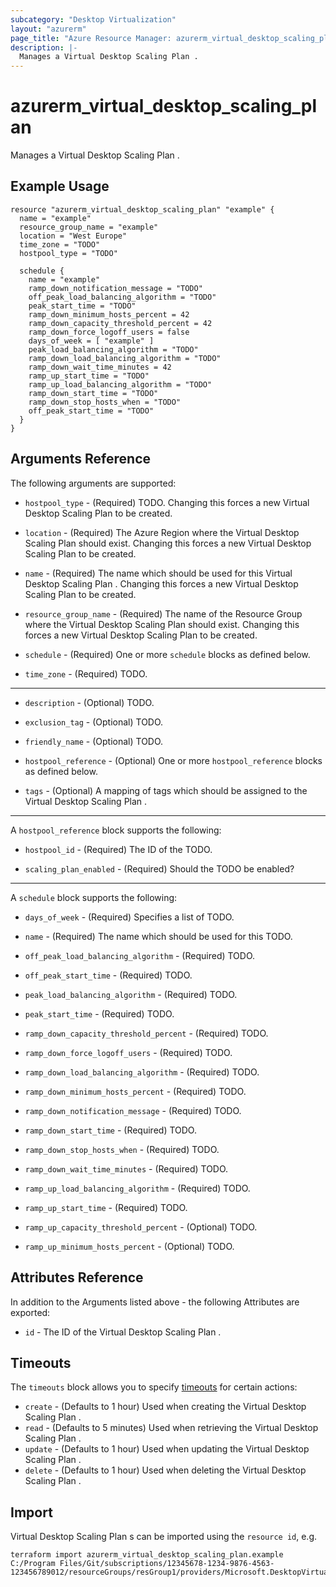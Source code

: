 ```yaml
---
subcategory: "Desktop Virtualization"
layout: "azurerm"
page_title: "Azure Resource Manager: azurerm_virtual_desktop_scaling_plan"
description: |-
  Manages a Virtual Desktop Scaling Plan .
---
```


# azurerm_virtual_desktop_scaling_plan

Manages a Virtual Desktop Scaling Plan .

## Example Usage

```hcl
resource "azurerm_virtual_desktop_scaling_plan" "example" {
  name = "example"
  resource_group_name = "example"
  location = "West Europe"
  time_zone = "TODO"
  hostpool_type = "TODO"

  schedule {
    name = "example"
    ramp_down_notification_message = "TODO"
    off_peak_load_balancing_algorithm = "TODO"
    peak_start_time = "TODO"
    ramp_down_minimum_hosts_percent = 42
    ramp_down_capacity_threshold_percent = 42
    ramp_down_force_logoff_users = false
    days_of_week = [ "example" ]
    peak_load_balancing_algorithm = "TODO"
    ramp_down_load_balancing_algorithm = "TODO"
    ramp_down_wait_time_minutes = 42
    ramp_up_start_time = "TODO"
    ramp_up_load_balancing_algorithm = "TODO"
    ramp_down_start_time = "TODO"
    ramp_down_stop_hosts_when = "TODO"
    off_peak_start_time = "TODO"    
  }
}
```

## Arguments Reference

The following arguments are supported:

* `hostpool_type` - (Required) TODO. Changing this forces a new Virtual Desktop Scaling Plan  to be created.

* `location` - (Required) The Azure Region where the Virtual Desktop Scaling Plan  should exist. Changing this forces a new Virtual Desktop Scaling Plan  to be created.

* `name` - (Required) The name which should be used for this Virtual Desktop Scaling Plan . Changing this forces a new Virtual Desktop Scaling Plan  to be created.

* `resource_group_name` - (Required) The name of the Resource Group where the Virtual Desktop Scaling Plan  should exist. Changing this forces a new Virtual Desktop Scaling Plan  to be created.

* `schedule` - (Required) One or more `schedule` blocks as defined below.

* `time_zone` - (Required) TODO.

---

* `description` - (Optional) TODO.

* `exclusion_tag` - (Optional) TODO.

* `friendly_name` - (Optional) TODO.

* `hostpool_reference` - (Optional) One or more `hostpool_reference` blocks as defined below.

* `tags` - (Optional) A mapping of tags which should be assigned to the Virtual Desktop Scaling Plan .

---

A `hostpool_reference` block supports the following:

* `hostpool_id` - (Required) The ID of the TODO.

* `scaling_plan_enabled` - (Required) Should the TODO be enabled?

---

A `schedule` block supports the following:

* `days_of_week` - (Required) Specifies a list of TODO.

* `name` - (Required) The name which should be used for this TODO.

* `off_peak_load_balancing_algorithm` - (Required) TODO.

* `off_peak_start_time` - (Required) TODO.

* `peak_load_balancing_algorithm` - (Required) TODO.

* `peak_start_time` - (Required) TODO.

* `ramp_down_capacity_threshold_percent` - (Required) TODO.

* `ramp_down_force_logoff_users` - (Required) TODO.

* `ramp_down_load_balancing_algorithm` - (Required) TODO.

* `ramp_down_minimum_hosts_percent` - (Required) TODO.

* `ramp_down_notification_message` - (Required) TODO.

* `ramp_down_start_time` - (Required) TODO.

* `ramp_down_stop_hosts_when` - (Required) TODO.

* `ramp_down_wait_time_minutes` - (Required) TODO.

* `ramp_up_load_balancing_algorithm` - (Required) TODO.

* `ramp_up_start_time` - (Required) TODO.

* `ramp_up_capacity_threshold_percent` - (Optional) TODO.

* `ramp_up_minimum_hosts_percent` - (Optional) TODO.

## Attributes Reference

In addition to the Arguments listed above - the following Attributes are exported: 

* `id` - The ID of the Virtual Desktop Scaling Plan .

## Timeouts

The `timeouts` block allows you to specify [timeouts](https://www.terraform.io/docs/configuration/resources.html#timeouts) for certain actions:

* `create` - (Defaults to 1 hour) Used when creating the Virtual Desktop Scaling Plan .
* `read` - (Defaults to 5 minutes) Used when retrieving the Virtual Desktop Scaling Plan .
* `update` - (Defaults to 1 hour) Used when updating the Virtual Desktop Scaling Plan .
* `delete` - (Defaults to 1 hour) Used when deleting the Virtual Desktop Scaling Plan .

## Import

Virtual Desktop Scaling Plan s can be imported using the `resource id`, e.g.

```shell
terraform import azurerm_virtual_desktop_scaling_plan.example C:/Program Files/Git/subscriptions/12345678-1234-9876-4563-123456789012/resourceGroups/resGroup1/providers/Microsoft.DesktopVirtualization/scalingPlans/plan1
```